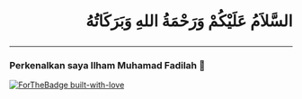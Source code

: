 # <p align='right'>السَّلاَمُ عَلَيْكُمْ وَرَحْمَةُ اللهِ وَبَرَكَاتُهُ </p>
<hr>

### Perkenalkan saya Ilham Muhamad Fadilah 👋

[![ForTheBadge built-with-love](http://ForTheBadge.com/images/badges/built-with-love.svg)](https://GitHub.com/ilhammfadilah/)



<!--
**ilhammfadilah/ilhammfadilah** is a ✨ _special_ ✨ repository because its `README.md` (this file) appears on your GitHub profile.

Here are some ideas to get you started:

- 🔭 I’m currently working on ...
- 🌱 I’m currently learning ...
- 👯 I’m looking to collaborate on ...
- 🤔 I’m looking for help with ...
- 💬 Ask me about ...
- 📫 How to reach me: ...
- 😄 Pronouns: ...
- ⚡ Fun fact: ...
-->
